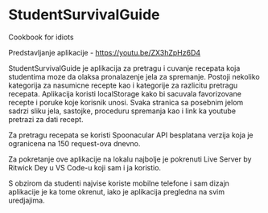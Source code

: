 # StudentSurvivalGuide
Cookbook for idiots

Predstavljanje aplikacije - https://youtu.be/ZX3hZpHz6D4

StudentSurvivalGuide je aplikacija za pretragu i cuvanje recepata koja studentima moze da olaksa pronalazenje jela za spremanje.
Postoji nekoliko kategorija za nasumicne recepte kao i kategorije za razlicitu pretragu recepata.
Aplikacija koristi localStorage kako bi sacuvala favorizovane recepte i poruke koje korisnik unosi.
Svaka stranica sa posebnim jelom sadrzi sliku jela, sastojke, proceduru spremanja kao i link ka youtube pretrazi za dati recept.

Za pretragu recepata se koristi Spoonacular API besplatana verzija koja je ogranicena na 150 request-ova dnevno.

Za pokretanje ove aplikacije na lokalu najbolje je pokrenuti Live Server by Ritwick Dey u VS Code-u koji sam i ja koristio.

S obzirom da studenti najvise koriste mobilne telefone i sam dizajn aplikacije je ka tome okrenut, iako je aplikacija pregledna na svim uredjajima.

